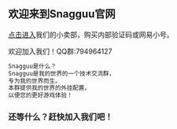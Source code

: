 ## 欢迎来到Snagguu官网

[点击进入](https://Snagguu.maikama.cn/)我们的小卖部，购买内部验证码或网易小号。

欢迎加入我们！QQ群:794964127

```markdown
Snagguu是什么？
Snagguu是我的世界的一个技术交流群，
专为我的世界而生。
本群提供我的世界的外挂配置，
以便您的更好游戏体验！
```

### 还等什么？赶快加入我们吧！

